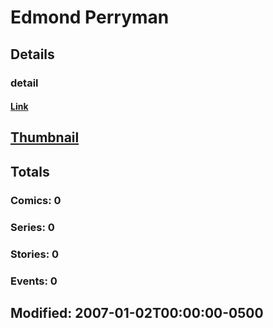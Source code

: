 # Edmond  Perryman 
## Details
### detail
#### [Link](http://marvel.com/comics/creators/3786/edmond_perryman?utm_campaign=apiRef&utm_source=225578a89fc76f3d20fbffda5d17a88d)
## [Thumbnail](http://i.annihil.us/u/prod/marvel/i/mg/b/40/image_not_available.jpg)
## Totals
### Comics: 0
### Series: 0
### Stories: 0
### Events: 0
## Modified: 2007-01-02T00:00:00-0500